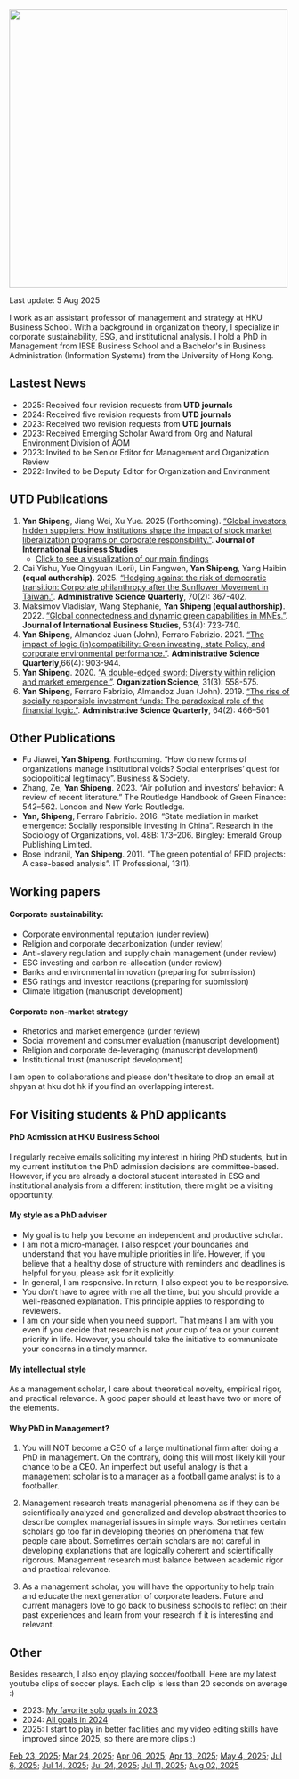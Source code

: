 <img src="thumbnail.png" style="width: 500px; height: auto;">

Last update: 5 Aug 2025

I work as an assistant professor of management and strategy at HKU Business School. With a background in organization theory, I specialize in corporate sustainability, ESG, and institutional analysis. I hold a PhD in Management from IESE Business School and a Bachelor's in Business Administration (Information Systems) from the University of Hong Kong. 


## Lastest News
* 2025: Received four revision requests from **UTD journals** 
* 2024: Received five revision requests from **UTD journals**
* 2023: Received two revision requests from **UTD journals**
* 2023: Received Emerging Scholar Award from Org and Natural Environment Division of AOM
* 2023: Invited to be Senior Editor for Management and Organization Review
* 2022: Invited to be Deputy Editor for Organization and Environment

## UTD Publications
1. **Yan Shipeng**, Jiang Wei, Xu Yue. 2025 (Forthcoming). [“Global investors, hidden suppliers: How institutions shape the impact of stock market liberalization programs on corporate responsibility.”](https://papers.ssrn.com/sol3/papers.cfm?abstract_id=5373163). **Journal of International Business Studies**
    * [Click to see a visualization of our main findings](https://shipeng-yan.github.io/supplier_disclosure.html)   
2. Cai Yishu, Yue Qingyuan (Lori), Lin Fangwen, **Yan Shipeng**, Yang Haibin **(equal authorship)**. 2025. [“Hedging against the risk of democratic transition: Corporate philanthropy after the Sunflower Movement in Taiwan.”](https://shipeng-yan.github.io/assets/Cai%20et%20al.%2C%202025.pdf). **Administrative Science Quarterly**, 70(2): 367-402.
3. Maksimov Vladislav, Wang Stephanie, **Yan Shipeng (equal authorship)**. 2022. [“Global connectedness and dynamic green capabilities in MNEs.”](https://shipeng-yan.github.io/assets/Maksimov%2C%20Wang%2C%20Yan%20-%202019.pdf). **Journal of International Business Studies**, 53(4): 723-740. 
4. **Yan Shipeng**, Almandoz Juan (John), Ferraro Fabrizio. 2021. [“The impact of logic (in)compatibility: Green investing, state Policy, and corporate environmental performance.”](https://shipeng-yan.github.io/assets/Yan%20et%20al.%2C%202021.pdf). **Administrative Science Quarterly**,66(4): 903-944.
5. **Yan Shipeng**. 2020. [“A double-edged sword: Diversity within religion and market emergence.”](https://shipeng-yan.github.io/assets/Yan%20-%202020.pdf). **Organization Science**, 31(3): 558-575. 
6. **Yan Shipeng**, Ferraro Fabrizio, Almandoz Juan (John). 2019. [“The rise of socially responsible investment funds: The paradoxical role of the financial logic.”](https://shipeng-yan.github.io/assets/Yan%2C%20Ferraro%2C%20Almandoz%20-%202019.pdf). **Administrative Science Quarterly**, 64(2): 466–501

## Other Publications
* Fu Jiawei, **Yan Shipeng**. Forthcoming. “How do new forms of organizations manage institutional voids? Social enterprises’ quest for sociopolitical legitimacy”. Business & Society.
* Zhang, Ze, **Yan Shipeng**. 2023. “Air pollution and investors’ behavior: A review of recent literature.” The Routledge Handbook of Green Finance: 542–562. London and New York: Routledge.
* **Yan, Shipeng**, Ferraro Fabrizio. 2016. “State mediation in market emergence: Socially responsible investing in China”. Research in the Sociology of Organizations, vol. 48B: 173–206. Bingley: Emerald Group Publishing Limited.
* Bose Indranil, **Yan Shipeng**. 2011. “The green potential of RFID projects: A case-based analysis”. IT Professional, 13(1).

## Working papers
#### Corporate sustainability: 
* Corporate environmental reputation (under review)
* Religion and corporate decarbonization (under review)
* Anti-slavery regulation and supply chain management (under review)
* ESG investing and carbon re-allocation (under review)
* Banks and environmental innovation (preparing for submission)
* ESG ratings and investor reactions (preparing for submission)
* Climate litigation (manuscript development)

#### Corporate non-market strategy
* Rhetorics and market emergence (under review)
* Social movement and consumer evaluation (manuscript development)
* Religion and corporate de-leveraging (manuscript development)
* Institutional trust (manuscript development)


I am open to collaborations and please don't hesitate to drop an email at shpyan at hku dot hk if you find an overlapping interest. 

## For Visiting students & PhD applicants
#### PhD Admission at HKU Business School
I regularly receive emails soliciting my interest in hiring PhD students, but in my current institution the PhD admission decisions are committee-based. However, if you are already a doctoral student interested in ESG and institutional analysis from a different institution, there might be a visiting opportunity. 

#### My style as a PhD adviser
* My goal is to help you become an independent and productive scholar.
* I am not a micro-manager. I also respcet your boundaries and understand that you have multiple priorities in life. However, if you believe that a healthy dose of structure with reminders and deadlines is helpful for you, please ask for it explicitly. 
* In general, I am responsive. In return, I also expect you to be responsive. 
* You don't have to agree with me all the time, but you should provide a well-reasoned explanation. This principle applies to responding to reviewers.
* I am on your side when you need support. That means I am with you even if you decide that research is not your cup of tea or your current priority in life. However, you should take the initiative to communicate your concerns in a timely manner. 

#### My intellectual style
As a management scholar, I care about theoretical novelty, empirical rigor, and practical relevance. A good paper should at least have two or more of the elements.

#### Why PhD in Management?
1. You will NOT become a CEO of a large multinational firm after doing a PhD in management. On the contrary, doing this will most likely kill your chance to be a CEO. An imperfect but useful analogy is that a management scholar is to a manager as a football game analyst is to a footballer.

 

2. Management research treats managerial phenomena as if they can be scientifically analyzed and generalized and develop abstract theories to describe complex managerial issues in simple ways. Sometimes certain scholars go too far in developing theories on phenomena that few people care about. Sometimes certain scholars are not careful in developing explanations that are logically coherent and scientifically rigorous. Management research must balance between academic rigor and practical relevance.



3. As a management scholar, you will have the opportunity to help train and educate the next generation of corporate leaders. Future and current managers love to go back to business schools to reflect on their past experiences and learn from your research if it is interesting and relevant.


## Other
Besides research, I also enjoy playing soccer/football. Here are my latest youtube clips of soccer plays. Each clip is less than 20 seconds on average :)

* 2023: [My favorite solo goals in 2023](https://youtu.be/b5EUvzeQLkQ)
* 2024: [All goals in 2024](https://youtube.com/shorts/t562GY8KtAc)
* 2025: I start to play in better facilities and my video editing skills have improved since 2025, so there are more clips :)
  
[Feb 23, 2025](https://www.youtube.com/shorts/JNS4MypOI2k); [Mar 24, 2025](https://youtube.com/shorts/Jx1N0HdvRGs); [Apr 06, 2025](https://youtu.be/1Te8h4NbeDY); [Apr 13, 2025](https://youtu.be/9NjAh4ns8z0); [May 4, 2025](https://youtu.be/tbpM1d9e6Rk); [Jul 6, 2025](https://youtube.com/shorts/xp1nt7TUA-4); [Jul 14, 2025](https://youtu.be/Edfm8TfCPFg); [Jul 24, 2025](https://youtu.be/WddUwI1kFhI); [Jul 11, 2025](https://www.youtube.com/watch?v=xzo8ofKHWEM); [Aug 02, 2025](https://youtu.be/nXySmnUS2-8)

